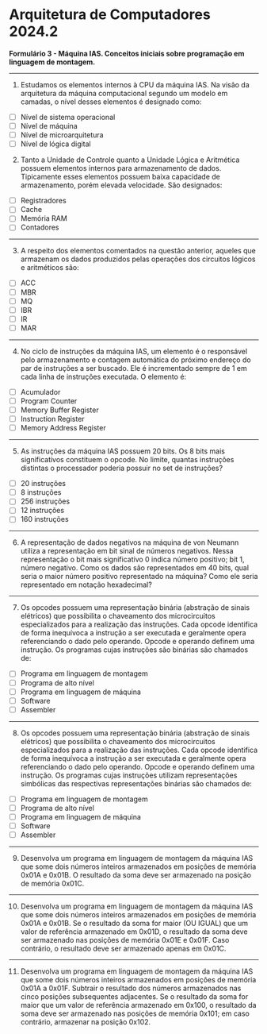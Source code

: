 # Arquitetura de Computadores 2024.2
**Formulário 3 - Máquina IAS. Conceitos iniciais sobre programação em linguagem de montagem.**

---

1. Estudamos os elementos internos à CPU da máquina IAS. Na visão da arquitetura da máquina computacional segundo um modelo em camadas, o nível desses elementos é designado como:

- [ ] Nível de sistema operacional
- [ ] Nível de máquina
- [ ] Nível de microarquitetura
- [ ] Nível de lógica digital

2. Tanto a Unidade de Controle quanto a Unidade Lógica e Aritmética possuem elementos internos para armazenamento de dados. Tipicamente esses elementos possuem baixa capacidade de armazenamento, porém elevada velocidade. São designados:

- [ ] Registradores
- [ ] Cache
- [ ] Memória RAM
- [ ] Contadores

---

3. A respeito dos elementos comentados na questão anterior, aqueles que armazenam os dados produzidos pelas operações dos circuitos lógicos e aritméticos são:

- [ ] ACC
- [ ] MBR
- [ ] MQ
- [ ] IBR
- [ ] IR
- [ ] MAR

---

4. No ciclo de instruções da máquina IAS, um elemento é o responsável pelo armazenamento e contagem automática do próximo endereço do par de instruções a ser buscado. Ele é incrementado sempre de 1 em cada linha de instruções executada. O elemento é:

- [ ] Acumulador
- [ ] Program Counter
- [ ] Memory Buffer Register
- [ ] Instruction Register
- [ ] Memory Address Register

---

5. As instruções da máquina IAS possuem 20 bits. Os 8 bits mais significativos constituem o opcode. No limite, quantas instruções distintas o processador poderia possuir no set de instruções?

- [ ] 20 instruções
- [ ] 8 instruções
- [ ] 256 instruções
- [ ] 12 instruções
- [ ] 160 instruções

---

6. A representação de dados negativos na máquina de von Neumann utiliza a representação em bit sinal de números negativos. Nessa representação o bit mais significativo 0 indica número positivo; bit 1, número negativo. Como os dados são representados em 40 bits, qual seria o maior número positivo representado na máquina? Como ele seria representado em notação hexadecimal?

---

7. Os opcodes possuem uma representação binária (abstração de sinais elétricos) que possibilita o chaveamento dos microcircuitos especializados para a realização das instruções. Cada opcode identifica de forma inequívoca a instrução a ser executada e geralmente opera referenciando o dado pelo operando. Opcode e operando definem uma instrução. Os programas cujas instruções são binárias são chamados de:

- [ ] Programa em linguagem de montagem
- [ ] Programa de alto nível
- [ ] Programa em linguagem de máquina
- [ ] Software
- [ ] Assembler

---

8. Os opcodes possuem uma representação binária (abstração de sinais elétricos) que possibilita o chaveamento dos microcircuitos especializados para a realização das instruções. Cada opcode identifica de forma inequívoca a instrução a ser executada e geralmente opera referenciando o dado pelo operando. Opcode e operando definem uma instrução. Os programas cujas instruções utilizam representações simbólicas das respectivas representações binárias são chamados de:

- [ ] Programa em linguagem de montagem
- [ ] Programa de alto nível
- [ ] Programa em linguagem de máquina
- [ ] Software
- [ ] Assembler

---

9. Desenvolva um programa em linguagem de montagem da máquina IAS que some dois números inteiros armazenados em posições de memória 0x01A e 0x01B. O resultado da soma deve ser armazenado na posição de memória 0x01C.

---

10. Desenvolva um programa em linguagem de montagem da máquina IAS que some dois números inteiros armazenados em posições de memória 0x01A e 0x01B. Se o resultado da soma for maior (OU IGUAL) que um valor de referência armazenado em 0x01D, o resultado da soma deve ser armazenado nas posições de memória 0x01E e 0x01F. Caso contrário, o resultado deve ser armazenado apenas em 0x01C.

---

11. Desenvolva um programa em linguagem de montagem da máquina IAS que some dois números inteiros armazenados em posições de memória 0x01A a 0x01F. Subtrair o resultado dos números armazenados nas cinco posições subsequentes adjacentes. Se o resultado da soma for maior que um valor de referência armazenado em 0x100, o resultado da soma deve ser armazenado nas posições de memória 0x101; em caso contrário, armazenar na posição 0x102.
